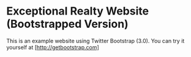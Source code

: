 # Exceptional Realty Website (Bootstrapped Version)

This is an example website using Twitter Bootstrap (3.0).  You can try it yourself at [http://getbootstrap.com]